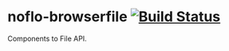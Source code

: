 # noflo-browserfile [![Build Status](https://secure.travis-ci.org/noflo/noflo-browserfile.png?branch=master)](http://travis-ci.org/noflo/noflo-browserfile)

Components to File API.
